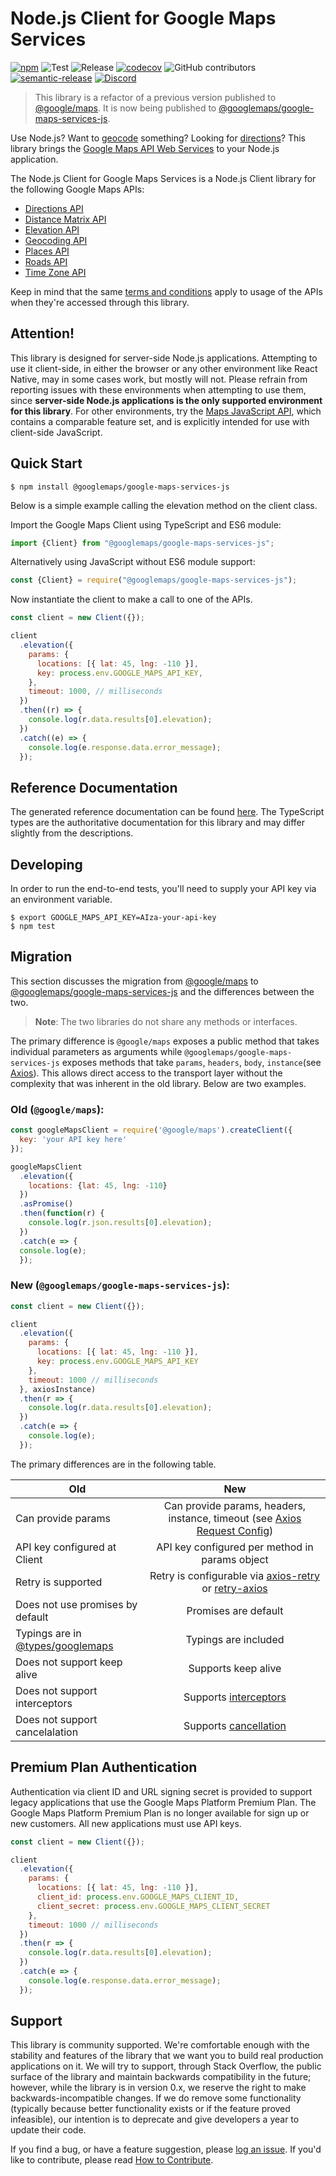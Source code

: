 Node.js Client for Google Maps Services
=======================================

[![npm](https://img.shields.io/npm/v/@googlemaps/google-maps-services-js.svg)](https://www.npmjs.com/package/@googlemaps/google-maps-services-js)
![Test](https://github.com/googlemaps/google-maps-services-js/workflows/Test/badge.svg)
![Release](https://github.com/googlemaps/google-maps-services-js/workflows/Release/badge.svg)
[![codecov](https://codecov.io/gh/googlemaps/google-maps-services-js/branch/master/graph/badge.svg)](https://codecov.io/gh/googlemaps/google-maps-services-js)
![GitHub contributors](https://img.shields.io/github/contributors/googlemaps/google-maps-services-js?color=green)
[![semantic-release](https://img.shields.io/badge/%20%20%F0%9F%93%A6%F0%9F%9A%80-semantic--release-e10079.svg)](https://github.com/semantic-release/semantic-release)
[![Discord](https://img.shields.io/discord/676948200904589322)](https://discord.gg/jRteCzP)


> This library is a refactor of a previous version published to [@google/maps](https://www.npmjs.com/package/@google/maps). It is now being published to [@googlemaps/google-maps-services-js](https://www.npmjs.com/package/@googlemaps/google-maps-services-js).

Use Node.js? Want to [geocode][Geocoding API] something? Looking
for [directions][Directions API]?
This library brings the [Google Maps API Web Services] to your Node.js
application.

The Node.js Client for Google Maps Services is a Node.js Client library
for the following Google Maps APIs:

 - [Directions API]
 - [Distance Matrix API]
 - [Elevation API]
 - [Geocoding API]
 - [Places API]
 - [Roads API]
 - [Time Zone API]

Keep in mind that the same [terms and conditions](https://developers.google.com/maps/terms)
apply to usage of the APIs when they're accessed through this library.

## Attention!

This library is designed for server-side Node.js applications. Attempting to use it client-side, in either the browser or any other environment like React Native, may in some cases work, but mostly will not. Please refrain from reporting issues with these environments when attempting to use them, since **server-side Node.js applications is the only supported environment for this library**. For other environments, try the [Maps JavaScript API], which contains a comparable feature set, and is explicitly intended for use with client-side JavaScript.

## Quick Start

    $ npm install @googlemaps/google-maps-services-js

Below is a simple example calling the elevation method on the client class.

Import the Google Maps Client using TypeScript and ES6 module:

```js
import {Client} from "@googlemaps/google-maps-services-js";
```

Alternatively using JavaScript without ES6 module support:
```js
const {Client} = require("@googlemaps/google-maps-services-js");
```

Now instantiate the client to make a call to one of the APIs.

```js
const client = new Client({});

client
  .elevation({
    params: {
      locations: [{ lat: 45, lng: -110 }],
      key: process.env.GOOGLE_MAPS_API_KEY,
    },
    timeout: 1000, // milliseconds
  })
  .then((r) => {
    console.log(r.data.results[0].elevation);
  })
  .catch((e) => {
    console.log(e.response.data.error_message);
  });
```

## Reference Documentation

The generated reference documentation can be found [here](https://googlemaps.github.io/google-maps-services-js/). The TypeScript types are the authoritative documentation for this library and may differ slightly from the descriptions.

## Developing

In order to run the end-to-end tests, you'll need to supply your API key via an
environment variable.

    $ export GOOGLE_MAPS_API_KEY=AIza-your-api-key
    $ npm test

## Migration

This section discusses the migration from [@google/maps](https://www.npmjs.com/package/@google/maps) to [@googlemaps/google-maps-services-js](https://www.npmjs.com/package/@googlemaps/google-maps-services-js) and the differences between the two.

> **Note**: The two libraries do not share any methods or interfaces.

The primary difference is `@google/maps` exposes a public method that takes individual parameters as arguments while `@googlemaps/google-maps-services-js` exposes methods that take `params`, `headers`, `body`, `instance`(see [Axios](https://github.com/axios/axios)). This allows direct access to the transport layer without the complexity that was inherent in the old library. Below are two examples.

### Old (`@google/maps`):
```js
const googleMapsClient = require('@google/maps').createClient({
  key: 'your API key here'
});

googleMapsClient
  .elevation({
    locations: {lat: 45, lng: -110}
  })
  .asPromise()
  .then(function(r) {
    console.log(r.json.results[0].elevation);
  })
  .catch(e => {
  console.log(e);
  });
```

### New (`@googlemaps/google-maps-services-js`):
```js
const client = new Client({});

client
  .elevation({
    params: {
      locations: [{ lat: 45, lng: -110 }],
      key: process.env.GOOGLE_MAPS_API_KEY
    },
    timeout: 1000 // milliseconds
  }, axiosInstance)
  .then(r => {
    console.log(r.data.results[0].elevation);
  })
  .catch(e => {
    console.log(e);
  });
```

The primary differences are in the following table.

| Old        | New           |
| ------------- |:-------------:|
| Can provide params     | Can provide params, headers, instance, timeout (see [Axios Request Config](https://github.com/axios/axios#request-config)) |
| API key configured at Client | API key configured per method in params object|
| Retry is supported      | Retry is configurable via [axios-retry](https://www.npmjs.com/package/axios-retry) or [retry-axios](https://www.npmjs.com/package/retry-axios)      |
| Does not use promises by default | Promises are default     |
| Typings are in [@types/googlemaps](https://www.npmjs.com/package/@types/googlemaps) | Typings are included |
| Does not support keep alive | Supports keep alive |
| Does not support interceptors | Supports [interceptors](https://github.com/axios/axios#interceptors)|
| Does not support cancelalation | Supports [cancellation](https://github.com/axios/axios#cancellation) |

## Premium Plan Authentication

Authentication via client ID and URL signing secret is provided to support legacy applications that use the Google Maps Platform Premium Plan. The Google Maps Platform Premium Plan is no longer available for sign up or new customers. All new applications must use API keys.

```js
const client = new Client({});

client
  .elevation({
    params: {
      locations: [{ lat: 45, lng: -110 }],
      client_id: process.env.GOOGLE_MAPS_CLIENT_ID,
      client_secret: process.env.GOOGLE_MAPS_CLIENT_SECRET
    },
    timeout: 1000 // milliseconds
  })
  .then(r => {
    console.log(r.data.results[0].elevation);
  })
  .catch(e => {
    console.log(e.response.data.error_message);
  });
```


## Support

This library is community supported. We're comfortable enough with the
stability and features of the library that we want you to build real
production applications on it. We will try to support, through Stack
Overflow, the public surface of the library and maintain
backwards compatibility in the future; however, while the library is in
version 0.x, we reserve the right to make backwards-incompatible
changes. If we do remove some functionality (typically because better
functionality exists or if the feature proved infeasible), our intention
is to deprecate and give developers a year to update their code.

If you find a bug, or have a feature suggestion, please
[log an issue][issues]. If you'd like to contribute, please read
[How to Contribute][contrib].

[apikey]: https://developers.google.com/maps/faq#keysystem
[clientid]: https://developers.google.com/maps/documentation/business/webservices/auth

[Google Maps API Web Services]: https://developers.google.com/maps/apis-by-platform#web_service_apis
[Directions API]: https://developers.google.com/maps/documentation/directions/
[directions-key]: https://developers.google.com/maps/documentation/directions/get-api-key#key
[Distance Matrix API]: https://developers.google.com/maps/documentation/distancematrix/
[Elevation API]: https://developers.google.com/maps/documentation/elevation/
[Geocoding API]: https://developers.google.com/maps/documentation/geocoding/
[Time Zone API]: https://developers.google.com/maps/documentation/timezone/
[Roads API]: https://developers.google.com/maps/documentation/roads/
[Places API]: https://developers.google.com/places/web-service/

[issues]: https://github.com/googlemaps/google-maps-services-js/issues
[contrib]: https://github.com/googlemaps/google-maps-services-js/blob/master/CONTRIBUTING.md
[Maps JavaScript API]: https://developers.google.com/maps/documentation/javascript/

